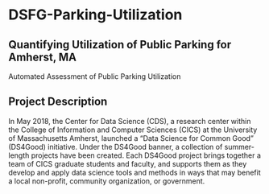 # DSFG-Parking-Utilization
## Quantifying Utilization of Public Parking for Amherst, MA
Automated Assessment of Public Parking Utilization

## Project Description
In May 2018, the Center for Data Science (CDS), a research center within the College of Information and Computer Sciences (CICS) at the University of Massachusetts Amherst, launched a “Data Science for Common Good” (DS4Good) initiative. Under the DS4Good banner, a collection of summer-length projects have been created. Each DS4Good project brings together a team of CICS graduate students and faculty, and supports them as they develop and apply data science tools and methods in ways that may benefit a local non-profit, community organization, or government.
